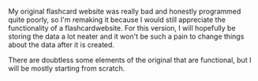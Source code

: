 My original flashcard website was really bad and honestly programmed quite poorly, so I'm remaking it because I would still appreciate the functionality of a flashcardwebsite. 
For this version, I will hopefully be storing the data a lot neater and it won't be such a pain to change things about the data after it is created. 

There are doubtless some elements of the original that are functional, but I will be mostly starting from scratch.
